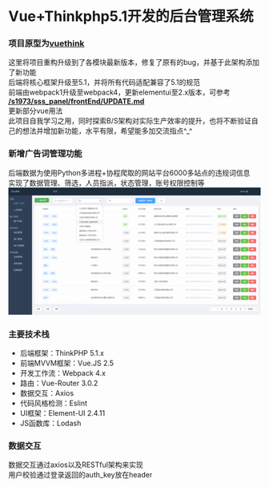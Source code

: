 # Vue+Thinkphp5.1开发的后台管理系统
### 项目原型为[vuethink](https://github.com/honraytech/VueThink)
这里将项目重构升级到了各模块最新版本，修复了原有的bug，并基于此架构添加了新功能   
后端将核心框架升级至5.1，并将所有代码适配兼容了5.1的规范  
前端由webpack1升级至webpack4，更新elementui至2.x版本，可参考 **[/s1973/sss_panel/frontEnd/UPDATE.md](https://github.com/s1973/sss_panel/blob/master/frontEnd/UPDATE.md)**  
更新部分vue用法  
此项目自我学习之用，同时探索B/S架构对实际生产效率的提升，也将不断验证自己的想法并增加新功能，水平有限，希望能多加交流指点^_^
### 新增广告词管理功能
后端数据为使用Python多进程+协程爬取的网站平台6000多站点的违规词信息  
实现了数据管理、筛选，人员指派，状态管理，账号权限控制等
![index](screenshot/ille-list.png)
### 主要技术栈
- 后端框架：ThinkPHP 5.1.x
- 前端MVVM框架：Vue.JS 2.5
- 开发工作流：Webpack 4.x
- 路由：Vue-Router 3.0.2
- 数据交互：Axios
- 代码风格检测：Eslint
- UI框架：Element-UI 2.4.11
- JS函数库：Lodash
### 数据交互
数据交互通过axios以及RESTful架构来实现  
用户校验通过登录返回的auth_key放在header
